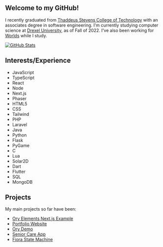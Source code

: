 ## Welcome to my GitHub!

I recently graduated from [Thaddeus Stevens College of Technology](https://stevenscollege.edu/) with an associates degree in software engineering.
I'm currently studying computer science at [Drexel University](https://drexel.edu/), as of Fall of 2022.
I've also been working for [Worlds](https://www.worlds.org/) while I study.

[![GitHub Stats](https://github-readme-stats.vercel.app/api/top-langs/?username=GabeCurran&hide=python&langs_count=8&layout=compact&theme=dark&card_width=445)](https://github.com/anuraghazra/github-readme-stats)

## Interests/Experience
- JavaScript
- TypeScript
- React
- Node
- Next.js
- Phaser
- HTML5
- CSS
- Tailwind
- PHP
- Laravel
- Java
- Python
- Flask
- PyGame
- C
- Lua
- Solar2D
- Dart
- Flutter
- SQL
- MongoDB

## Projects
My main projects so far have been:
- [Ory Elements Next.js Example](https://github.com/ory/elements/tree/main/examples%2Fnextjs-spa)
- [Portfolio Website](https://gabecurran.me/)
- [Ory Demo](https://ory-demo.com/)
- [Senior Care App](https://care-of-yore.herokuapp.com/)
- [Fiora State Machine](https://www.cs.drexel.edu/~gc668/fiora)
